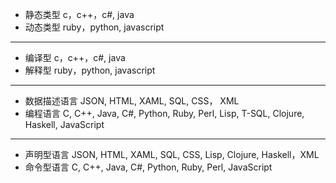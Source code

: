 - 静态类型
c，c++，c#, java
- 动态类型
ruby，python, javascript
--- 
- 编译型
c，c++，c#, java
- 解释型
ruby，python, javascript
---
- 数据描述语言
JSON, HTML, XAML, SQL, CSS， XML
- 编程语言
C, C++, Java, C#, Python, Ruby, Perl, Lisp, T-SQL, Clojure, Haskell, JavaScript
---
- 声明型语言
JSON, HTML, XAML, SQL, CSS, Lisp, Clojure, Haskell，XML
- 命令型语言
C, C++, Java, C#, Python, Ruby, Perl, JavaScript